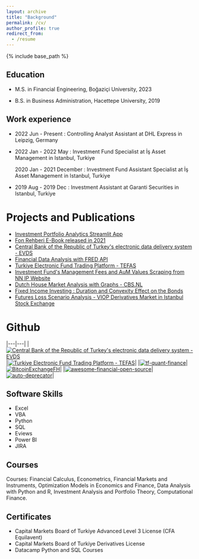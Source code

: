 ```yaml
---
layout: archive
title: "Background"
permalink: /cv/
author_profile: true
redirect_from:
  - /resume
---
```


{% include base_path %}



Education
---------
* M.S. in Financial Engineering, Boğaziçi University, 2023

* B.S. in Business Administration, Hacettepe University, 2019



Work experience
---------

* 2022 Jun - Present : Controlling Analyst Assistant at DHL Express in Leipzig, Germany

* 2022 Jan - 2022 May : Investment Fund Specialist at İş Asset Management in Istanbul, Turkiye

  2020 Jan - 2021 December : Investment Fund Assistant Specialist at İş Asset Management in Istanbul, Turkiye

* 2019 Aug - 2019 Dec : Investment Assistant at Garanti Securities in Istanbul, Turkiye


Projects and Publications
============
* [Investment Portfolio Analytics Streamlit App](https://alihanucar-portfolioanalytics-app-tsjmui.streamlit.app/)
* [Fon Rehberi E-Book released in 2021](https://github.com/alihanucar/alihanucar.github.io/raw/master/files/ebook.pdf)  
* [Central Bank of the Republic of Turkey's electronic data delivery system - EVDS](https://github.com/alihanucar/evds_TCMB)
* [Financial Data Analysis with FRED API](https://github.com/alihanucar/fredapi)
* [Turkiye Electronic Fund Trading Platform - TEFAS](https://github.com/alihanucar/TefasAnalysis)
* [Investment Fund's Management Fees and AuM Values Scraping from NN IP Website](https://github.com/alihanucar/nnipscraping)
* [Dutch House Market Analysis with Graphs - CBS.NL](https://github.com/alihanucar/dutchhousemarket)
* [Fixed Income Investing : Duration and Convexity Effect on the Bonds](https://github.com/alihanucar/bondduration)
* [Futures Loss Scenario Analysis - VIOP Derivatives Market in Istanbul Stock Exchange](https://github.com/alihanucar/futurelossanalysis)


# Github

|---|---|
|[![Central Bank of the Republic of Turkey's electronic data delivery system - EVDS](https://github-readme-stats.vercel.app/api/pin/?username=alihanucar&repo=evds_TCMB)](https://github.com/alihanucar/evds_TCMB)|[![Turkiye Electronic Fund Trading Platform - TEFAS](https://github-readme-stats.vercel.app/api/pin/?username=alihanucar&repo=TefasAnalysis)](https://github.com/alihanucar/TefasAnalysis)|
|[![tf-quant-finance](https://github-readme-stats.vercel.app/api/pin/?username=google&repo=tf-quant-finance)](https://github.com/google/tf-quant-finance)|[![BitcoinExchangeFH](https://github-readme-stats.vercel.app/api/pin/?username=BitcoinExchangeFH&repo=BitcoinExchangeFH)](https://github.com/BitcoinExchangeFH/BitcoinExchangeFH)|
|[![awesome-financial-open-source](https://github-readme-stats.vercel.app/api/pin/?username=gavincyi&repo=awesome-financial-open-source)](https://github.com/gavincyi/awesome-financial-open-source)|[![auto-deprecator](https://github-readme-stats.vercel.app/api/pin/?username=auto-deprecator&repo=auto-deprecator)](https://github.com/auto-deprecator/auto-deprecator)|


 
Software Skills
---------
* Excel
* VBA
* Python
* SQL
* Eviews
* Power BI
* JIRA

  
Courses
---------
Courses: Financial Calculus, Econometrics, Financial Markets and 
Instruments, Optimization Models in Economics and Finance, Data 
Analysis with Python and R, Investment Analysis and Portfolio Theory, 
Computational Finance.

  
Certificates
---------
* Capital Markets Board of Turkiye Advanced Level 3 License (CFA Equilavent)
* Capital Markets Board of Turkiye Derivatives License
* Datacamp Python and SQL Courses 
  
